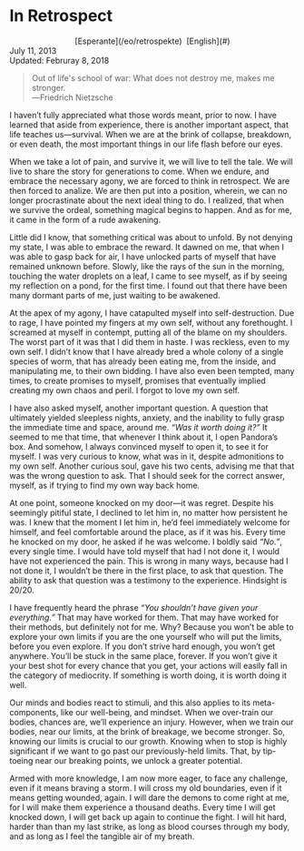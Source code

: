 In Retrospect
=============

<center>[Esperante](/eo/retrospekte)  [English](#)</center>
<div class="center">July 11, 2013</div>
<div class="center">Updated: Februray 8, 2018</div>

>Out of life's school of war: What does not destroy me, makes me stronger.<br>
>―Friedrich Nietzsche

I haven’t fully appreciated what those words meant, prior to now. I have learned that aside from
experience, there is another important aspect, that life teaches us—survival. When we are at the
brink of collapse, breakdown, or even death, the most important things in our life flash before our
eyes.

When we take a lot of pain, and survive it, we will live to tell the tale. We will live to share the
story for generations to come. When we endure, and embrace the necessary agony, we are forced to
think in retrospect. We are then forced to analize. We are then put into a position, wherein, we can
no longer procrastinate about the next ideal thing to do. I realized, that when we survive the
ordeal, something magical begins to happen. And as for me, it came in the form of a rude awakening.

Little did I know, that something critical was about to unfold. By not denying my state, I was able
to embrace the reward. It dawned on me, that when I was able to gasp back for air, I have unlocked
parts of myself that have remained unknown before. Slowly, like the rays of the sun in the morning,
touching the water droplets on a leaf, I came to see myself, as if by seeing my reflection on a
pond, for the first time. I found out that there have been many dormant parts of me, just waiting to
be awakened.

At the apex of my agony, I have catapulted myself into self-destruction. Due to rage, I have pointed
my fingers at my own self, without any forethought. I screamed at myself in contempt, putting all of
the blame on my shoulders. The worst part of it was that I did them in haste. I was reckless, even
to my own self. I didn’t know that I have already bred a whole colony of a single species of worm,
that has already been eating me, from the inside, and manipulating me, to their own bidding. I have
also even been tempted, many times, to create promises to myself, promises that eventually implied
creating my own chaos and peril. I forgot to love my own self.

I have also asked myself, another important question. A question that ultimately yielded sleepless
nights, anxiety, and the inability to fully grasp the immediate time and space, around me.
_“Was it worth doing it?”_ It seemed to me that time, that whenever I think about it, I open
Pandora’s box. And somehow, I always convinced myself to open it, to see it for myself. I was very
curious to know, what was in it, despite admonitions to my own self. Another curious soul, gave his
two cents, advising me that that was the wrong question to ask. That I should seek for the correct
answer, myself, as if trying to find my own way back home.

At one point, someone knocked on my door—it was regret. Despite his seemingly pitiful state, I
declined to let him in, no matter how persistent he was. I knew that the moment I let him in, he’d
feel immediately welcome for himself, and feel comfortable around the place, as if it was his. Every
time he knocked on my door, he asked if he was welcome. I boldly said _“No.”_, every single time. I
would have told myself that had I not done it, I would have not experienced the pain. This is wrong
in many ways, because had I not done it, I wouldn’t be there in the first place, to ask that
question. The ability to ask that question was a testimony to the experience. Hindsight is 20/20.

I have frequently heard the phrase _“You shouldn’t have given your everything.”_ That may have
worked for them. That may have worked for their methods, but definitely not for me. Why? Because you
won’t be able to explore your own limits if you are the one yourself who will put the limits, before
you even explore. If you don’t strive hard enough, you won’t get anywhere. You’ll be stuck in the
same place, forever. If you won’t give it your best shot for every chance that you get, your actions
will easily fall in the category of mediocrity. If something is worth doing, it is worth doing it
well.

Our minds and bodies react to stimuli, and this also applies to its meta-components, like our
well-being, and mindset. When we over-train our bodies, chances are, we’ll experience an
injury. However, when we train our bodies, near our limits, at the brink of breakage, we become
stronger. So, knowing our limits is crucial to our growth. Knowing when to stop is highly
significant if we want to go past our previously-held limits. That, by tip-toeing near our breaking
points, we unlock a greater potential.

Armed with more knowledge, I am now more eager, to face any challenge, even if it means braving a
storm. I will cross my old boundaries, even if it means getting wounded, again. I will dare the
demons to come right at me, for I will make them experience a thousand deaths. Every time I will get
knocked down, I will get back up again to continue the fight. I will hit hard, harder than than my
last strike, as long as blood courses through my body, and as long as I feel the tangible air of my
breath.
